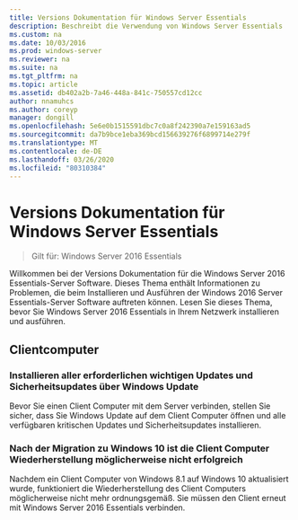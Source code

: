 ```yaml
---
title: Versions Dokumentation für Windows Server Essentials
description: Beschreibt die Verwendung von Windows Server Essentials
ms.custom: na
ms.date: 10/03/2016
ms.prod: windows-server
ms.reviewer: na
ms.suite: na
ms.tgt_pltfrm: na
ms.topic: article
ms.assetid: db402a2b-7a46-448a-841c-750557cd12cc
author: nnamuhcs
ms.author: coreyp
manager: dongill
ms.openlocfilehash: 5e6e0b1515591dbc7c0a8f242390a7e159163ad5
ms.sourcegitcommit: da7b9bce1eba369bcd156639276f6899714e279f
ms.translationtype: MT
ms.contentlocale: de-DE
ms.lasthandoff: 03/26/2020
ms.locfileid: "80310384"
---
```

# <a name="release-documentation-for-windows-server-essentials"></a>Versions Dokumentation für Windows Server Essentials

>Gilt für: Windows Server 2016 Essentials

Willkommen bei der Versions Dokumentation für die Windows Server 2016 Essentials-Server Software. Dieses Thema enthält Informationen zu Problemen, die beim Installieren und Ausführen der Windows 2016 Server Essentials-Server Software auftreten können. Lesen Sie dieses Thema, bevor Sie Windows Server 2016 Essentials in Ihrem Netzwerk installieren und ausführen.  
  
## <a name="client-computers"></a>Clientcomputer  
  
### <a name="install-all-available-critical-and-security-updates-from-windows-update"></a>Installieren aller erforderlichen wichtigen Updates und Sicherheitsupdates über Windows Update  

Bevor Sie einen Client Computer mit dem Server verbinden, stellen Sie sicher, dass Sie Windows Update auf dem Client Computer öffnen und alle verfügbaren kritischen Updates und Sicherheitsupdates installieren.  
  
### <a name="client-computer-restore-may-not-succeed-after-migration-to-windows-10"></a>Nach der Migration zu Windows 10 ist die Client Computer Wiederherstellung möglicherweise nicht erfolgreich  
 Nachdem ein Client Computer von Windows 8.1 auf Windows 10 aktualisiert wurde, funktioniert die Wiederherstellung des Client Computers möglicherweise nicht mehr ordnungsgemäß. Sie müssen den Client erneut mit Windows Server 2016 Essentials verbinden. 
